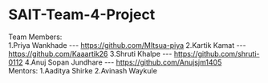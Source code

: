 # SAIT-Team-4-Project
Team Members:
<br>
1.Priya Wankhade --- https://github.com/MItsua-piya
2.Kartik Kamat --- https://github.com/Kaaartik26
3.Shruti Khalpe --- https://github.com/shruti-0112
4.Anuj Sopan Jundhare --- https://github.com/Anujsjm1405
<br>
Mentors:
1.Aaditya Shirke
2.Avinash Waykule
